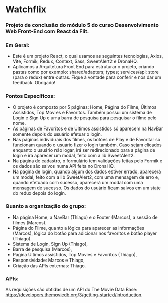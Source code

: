 # Watchflix
### Projeto de conclusão do módulo 5 do curso Desenvolvimento Web Front-End com React da Flit.

### Em Geral:
- Este é um projeto React, o qual usamos as seguintes tecnologias, Axios, Vite, Formik, Redux, Context, Sass, SweetAlert2 e DronaHQ. 
- Aplicamos a Arquitetura Front End para estruturar o projeto, criando pastas como por exemplo: shared/adapters; types; services/api; store (para o redux) entre outras.
Fique à vontade para conferir e nos dar um feedback. Obrigado!

### Pontos Específicos:
- O projeto é composto por 5 páginas: Home, Página do Filme, Últimos Assistidos, Top Movies e Favoritos. Também possui um sistema de Login e Sign Up e uma barra de pesquisa para pesquisar o filme pelo nome.
- As páginas de Favoritos e de Últimos assistidos só aparecem na NavBar somente depois do usuário efetuar o login.
- Nas páginas individuais dos filmes, os botões de Play e de Favoritar só funcionam quando o usuário fizer o login também. Caso sejam clicados enquanto o usuário não logar, irá ser redirecionado para a página de login e irá aparecer um modal, feito com a lib SweetAlert2.
- Na página de cadastro, o formulário tem validações feitas pelo Formik e os dados são salvos numa API feita no DronaHQ.
- Na página de login, quando algum dos dados estiver errado, aparecerá um modal, feito com a lib SweetAlert2, com uma mensagem de erro e, 
quando efetuado com sucesso, aparecerá um modal com uma mensagem de sucesso. Os dados do usuário ficam salvos em um state do redux depois do login.

### Quanto a organização do grupo:
- Na página Home, a NavBar (Thiago) e o Footer (Marcos), a sessão de filmes (Marcos).
- Página do Filme, quanto a lógica para aparecer as informações (Marcos), lógica do botão para adicionar nos favoritos e botão player (Thiago).
- Sistema de Login, Sign Up (Thiago),
- Barra de pesquisa (Marcos),
- Página Últimos assistidos, Top Movies e Favoritos (Thiago),
- Responsividade: Marcos e Thiago,
- Criação das APIs externas: Thiago.

### APIs:
As requisições são obtidas de um API do The Movie Data Base:
https://developers.themoviedb.org/3/getting-started/introduction.
